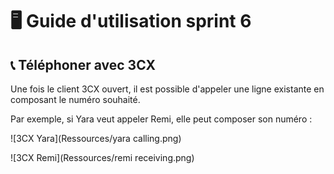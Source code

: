 # 🖥️ Guide d'utilisation sprint 6

## 📞 Téléphoner avec 3CX

Une fois le client 3CX ouvert, il est possible d'appeler une ligne existante en composant le numéro souhaité. 

Par exemple, si Yara veut appeler Remi, elle peut composer son numéro :

![3CX Yara](Ressources/yara calling.png)

![3CX Remi](Ressources/remi receiving.png)
